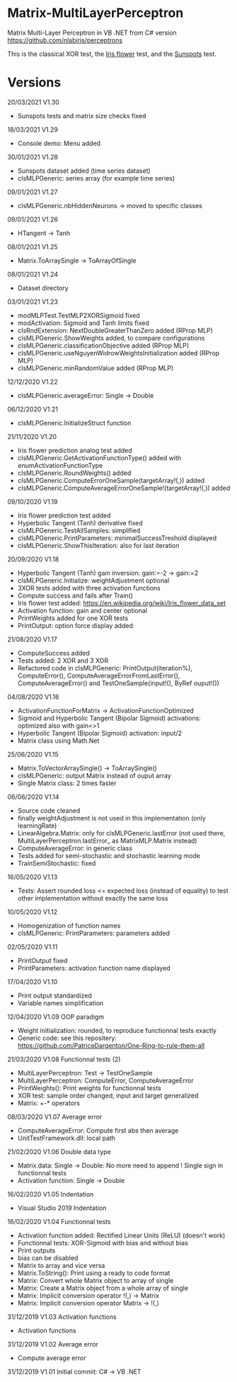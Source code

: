 # Matrix-MultiLayerPerceptron

Matrix Multi-Layer Perceptron in VB .NET from C# version https://github.com/nlabiris/perceptrons

This is the classical XOR test, the [Iris flower](https://en.wikipedia.org/wiki/Iris_flower_data_set) test, and the [Sunspots](https://courses.cs.washington.edu/courses/cse599/01wi/admin/Assignments/nn.html) test.

# Versions

20/03/2021 V1.30
- Sunspots tests and matrix size checks fixed

18/03/2021 V1.29
- Console demo: Menu added

30/01/2021 V1.28
- Sunspots dataset added (time series dataset)
- clsMLPGeneric: series array (for example time series)

09/01/2021 V1.27
- clsMLPGeneric.nbHiddenNeurons -> moved to specific classes

09/01/2021 V1.26
- HTangent -> Tanh

08/01/2021 V1.25
- Matrix.ToArraySingle -> ToArrayOfSingle

08/01/2021 V1.24
- Dataset directory

03/01/2021 V1.23
- modMLPTest.TestMLP2XORSigmoid fixed
- modActivation: Sigmoid and Tanh limits fixed
- clsRndExtension: NextDoubleGreaterThanZero added (RProp MLP)
- clsMLPGeneric.ShowWeights added, to compare configurations
- clsMLPGeneric.classificationObjective added (RProp MLP)
- clsMLPGeneric.useNguyenWidrowWeightsInitialization added (RProp MLP)
- clsMLPGeneric.minRandomValue added (RProp MLP)

12/12/2020 V1.22
- clsMLPGeneric.averageError: Single -> Double

06/12/2020 V1.21
- clsMLPGeneric.InitializeStruct function

21/11/2020 V1.20
- Iris flower prediction analog test added
- clsMLPGeneric.GetActivationFunctionType() added with enumActivationFunctionType
- clsMLPGeneric.RoundWeights() added
- clsMLPGeneric.ComputeErrorOneSample(targetArray!(,)) added
- clsMLPGeneric.ComputeAverageErrorOneSample!(targetArray!(,)) added

09/10/2020 V1.19
- Iris flower prediction test added
- Hyperbolic Tangent (Tanh) derivative fixed
- clsMLPGeneric.TestAllSamples: simplified
- clsMLPGeneric.PrintParameters: minimalSuccessTreshold displayed
- clsMLPGeneric.ShowThisIteration: also for last iteration

20/09/2020 V1.18
- Hyperbolic Tangent (Tanh) gain inversion: gain:=-2 -> gain:=2
- clsMLPGeneric.Initialize: weightAdjustment optional
- 3XOR tests added with three activation functions
- Compute success and fails after Train()
- Iris flower test added: https://en.wikipedia.org/wiki/Iris_flower_data_set
- Activation function: gain and center optional
- PrintWeights added for one XOR tests
- PrintOutput: option force display added

21/08/2020 V1.17
- ComputeSuccess added
- Tests added: 2 XOR and 3 XOR
- Refactored code in clsMLPGeneric: PrintOutput(iteration%), ComputeError(), ComputeAverageErrorFromLastError(), ComputeAverageError() and TestOneSample(input!(), ByRef ouput!())

04/08/2020 V1.16
- ActivationFunctionForMatrix ->
  ActivationFunctionOptimized
- Sigmoid and Hyperbolic Tangent (Bipolar Sigmoid) activations: optimized also with gain<>1
- Hyperbolic Tangent (Bipolar Sigmoid) activation: input/2
- Matrix class using Math.Net

25/06/2020 V1.15
- Matrix.ToVectorArraySingle() -> ToArraySingle()
- clsMLPGeneric: output Matrix instead of ouput array
- Single Matrix class: 2 times faster

06/06/2020 V1.14
- Source code cleaned
- finally weightAdjustment is not used in this implementation (only learningRate)
- LinearAlgebra.Matrix: only for clsMLPGeneric.lastError (not used there, MultiLayerPerceptron.lastError_ as MatrixMLP.Matrix instead)
- ComputeAverageError: in generic class
- Tests added for semi-stochastic and stochastic learning mode
- TrainSemiStochastic: fixed

16/05/2020 V1.13
- Tests: Assert rounded loss <= expected loss (instead of equality) to test other implementation without exactly the same loss

10/05/2020 V1.12
- Homogenization of function names
- clsMLPGeneric: PrintParameters: parameters added

02/05/2020 V1.11
- PrintOutput fixed
- PrintParameters: activation function name displayed

17/04/2020 V1.10
- Print output standardized
- Variable names simplification

12/04/2020 V1.09 OOP paradigm
- Weight initialization: rounded, to reproduce functionnal tests exactly
- Generic code: see this repositery: https://github.com/PatriceDargenton/One-Ring-to-rule-them-all

21/03/2020 V1.08 Functionnal tests (2)
- MultiLayerPerceptron: Test -> TestOneSample
- MultiLayerPerceptron: ComputeError, ComputeAverageError
- PrintWeights(): Print weights for functionnal tests
- XOR test: sample order changed, input and target generalized
- Matrix: +-* operators

08/03/2020 V1.07 Average error
- ComputeAverageError: Compute first abs then average
- UnitTestFramework.dll: local path

21/02/2020 V1.06 Double data type
- Matrix.data: Single -> Double: No more need to append ! Single sign in functionnal tests
- Activation function: Single -> Double

16/02/2020 V1.05 Indentation
- Visual Studio 2019 Indentation

16/02/2020 V1.04 Functionnal tests
- Activation function added: Rectified Linear Units (ReLU) (doesn't work)
- Functionnal tests: XOR-Sigmoid with bias and without bias
- Print outputs
- bias can be disabled
- Matrix to array and vice versa
- Matrix.ToString(): Print using a ready to code format
- Matrix: Convert whole Matrix object to array of single
- Matrix: Create a Matrix object from a whole array of single
- Matrix: Implicit conversion operator !(,) -> Matrix
- Matrix: Implicit conversion operator Matrix -> !(,)

31/12/2019 V1.03 Activation functions
- Activation functions

31/12/2019 V1.02 Average error
- Compute average error

31/12/2019 V1.01 Initial commit: C# -> VB .NET